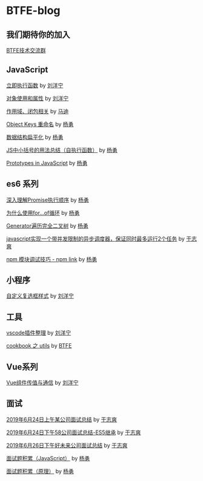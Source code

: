 # BTFE-blog

## 我们期待你的加入

[BTFE技术交流群](https://github.com/BTFE/BTFE-blog/blob/master/JOIN.md)

## JavaScript

[立即执行函数](https://github.com/BTFE/BTFE-blog/issues/2) by [刘洋宁](https://github.com/Provenr)

[对象使用和属性](https://github.com/BTFE/BTFE-blog/issues/11) by [刘洋宁](https://github.com/Provenr)

[作用域、闭包相关](https://github.com/BTFE/BTFE-blog/issues/4) by [马迪](https://github.com/MadWeb)

[Object Keys 重命名](https://github.com/BTFE/BTFE-blog/issues/5) by [杨勇](https://github.com/AngusYang9)

[数据结构扁平化](https://github.com/BTFE/BTFE-blog/issues/7) by [杨勇](https://github.com/AngusYang9)

[JS中小括号的用法总结（自执行函数）](https://github.com/BTFE/BTFE-blog/issues/12) by [杨勇](https://github.com/AngusYang9)

[Prototypes in JavaScript](https://github.com/BTFE/BTFE-blog/issues/20) by [杨勇](https://github.com/AngusYang9)

## es6 系列

[深入理解Promise执行顺序](https://github.com/BTFE/BTFE-blog/issues/1) by [杨勇](https://github.com/AngusYang9)

[为什么使用for...of循环](https://github.com/BTFE/BTFE-blog/issues/3) by [杨勇](https://github.com/AngusYang9)

[Generator遍历完全二叉树](https://github.com/BTFE/BTFE-blog/issues/8) by [杨勇](https://github.com/AngusYang9)

[javascript实现一个带并发限制的异步调度器，保证同时最多运行2个任务](https://github.com/BTFE/BTFE-blog/issues/6) by [于志爽](https://github.com/yuzhishuang)

[npm 模块调试技巧 - npm link](https://github.com/BTFE/BTFE-blog/issues/25) by [杨勇](https://github.com/AngusYang9)

## 小程序
[自定义复选框样式](https://github.com/BTFE/BTFE-blog/issues/10) by [刘洋宁](https://github.com/Provenr)

## 工具
[vscode插件整理](https://github.com/BTFE/BTFE-blog/issues/14) by [刘洋宁](https://github.com/Provenr)

[cookbook 之 utils](https://github.com/BTFE/BTFE-blog/issues/22) by [BTFE](https://github.com/BTFE)

## Vue系列
[Vue组件传值与通信](https://github.com/BTFE/BTFE-blog/issues/16) by [刘洋宁](https://github.com/Provenr)

## 面试

[2019年6月24日上午某公司面试总结](https://github.com/BTFE/BTFE-blog/issues/9) by [于志爽](https://github.com/yuzhishuang)

[2019年6月24日下午58公司面试总结-ES5继承](https://github.com/BTFE/BTFE-blog/issues/13) by [于志爽](https://github.com/yuzhishuang)

[2019年6月26日下午好未来公司面试总结](https://github.com/BTFE/BTFE-blog/issues/18) by [于志爽](https://github.com/yuzhishuang)

[面试题积累（JavaScript）](https://github.com/BTFE/BTFE-blog/issues/21) by [杨勇](https://github.com/AngusYang9)

[面试题积累（原理）](https://github.com/BTFE/BTFE-blog/issues/23) by [杨勇](https://github.com/AngusYang9)

